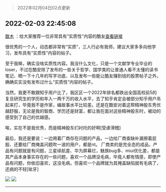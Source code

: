 > 2022年02月04日02点更新
<link rel="stylesheet" href="https://cdn.jsdelivr.net/gh/taotie6/sampleJSON@main/css/photo_show.css">
<meta name="referrer" content="no-referrer" />


 ## 2022-02-03 22:45:08 

 [㪚木](https://www.coolapk.com/feed/33290699?shareKey=YWM5YzZhYjI3YzVlNjFmYzE4Yjk~) ：给大家推荐一位非常具有“实质性”内容的酷友<a class="feed-link-url" href="http://www.coolapk.com/u/4158947" title="http://www.coolapk.com/u/4158947" target="_blank" rel="nofollow">查看链接</a>

很优秀的一个人，动态都非常有“实质”，三人行必有我师，建议大家多多向他学习，发布具有“实质性”内容的帖子。

至于我嘛，确实没啥实质性内容。我没什么文化<!--break-->，只是一个文献学专业毕业的loser，不过在酷安除了发布的一些关于哲学、国学类的让普通人看不太懂的读书笔记、晒一下十几年的写字功底、以及发布一些能让酷友赚到钱的股票帖子之外，确确实实没有发布过什么“实质性”内容的帖子。

当然，我更不敢跟知乎用户比了，我区区一个2022年排名都跌出全国高校前5的复旦研究生的学历和年入一两千万的收入水平，去了知乎肯定会被部分知乎用户吊起来打，毕竟我不是作家，编故事水平比较差。还是在酷安对着这帮精神股东秀优越舒服，无论是我的智商、学历还是财富，都让我在面对这些精神股东时，被动的感受到了自己的优越感。

唉，实在不是我优秀，而是精神股东们衬托的好啊[受虐滑稽]

最后，我还是要说：一边用着厂商存在问题的产品，一边给厂商查缺补漏擦着屁股、还要给厂商掩盖问题吹一波的用户，都是nt。
厂商卖的是完全态的成品，产品有问题就是有问题，三星续航差、华为屏幕烂，魅族bug多、miui优化差，都是其产品本身事实存在的一些问题，喜欢一个品牌没毛病，毕竟人都有情感，即使产品有问题，你依旧喜欢，这没毛病。但喜欢一个品牌就为其掩盖缺陷就有毛病了，还病的不轻[呲牙] 

<div class="album">
<img class="img-item" src="http://image.coolapk.com/feed/2022/0203/22/1081091_b9927d66_9533_6064_965@1048x7912.jpeg" />
<img class="img-item" src="http://image.coolapk.com/feed/2022/0203/22/1081091_90e886a0_9027_6009_549@1080x824.png" />
</div>

 ------- 

